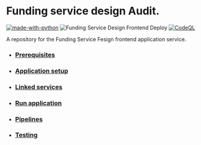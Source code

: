 # Funding service design Audit.

[![made-with-python](https://img.shields.io/badge/Made%20with-Python-1f425f.svg)](https://www.python.org/)
![Funding Service Design Frontend Deploy](https://github.com/communitiesuk/funding-service-design-audit/actions/workflows/govcloud.yml/badge.svg)
[![CodeQL](https://github.com/communitiesuk/funding-service-design-audit/actions/workflows/codeql-analysis.yml/badge.svg)](https://github.com/communitiesuk/funding-service-design-audit/actions/workflows/codeql-analysis.yml)

A repository for the Funding Service Fesign frontend application service.

- ### [Prerequisites](docs/prereqs.md)
- ### [Application setup](docs/setup.md)
- ### [Linked services](docs/linked_services.md)
- ### [Run application](docs/run.md)
- ### [Pipelines](docs/pipelines.md)
- ### [Testing](docs/testing)
